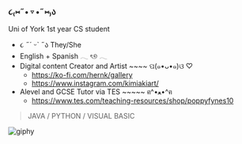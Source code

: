 ###  ૮₍⑅˶• ▿ •˶⑅₎ა
Uni of York 1st year CS student 
- ૮ ˶´ ᵕˋ ˶ა They/She 
- English + Spanish 𓂃 ৎ୭ 𓂃
- Digital content Creator and Artist ~~~~  ପ(๑•ᴗ•๑)ଓ ♡
  - https://ko-fi.com/hernk/gallery
  - https://www.instagram.com/kimiakiart/
 - Alevel and GCSE Tutor via TES ~~~~~ ฅ^•ﻌ•^ฅ
    - https://www.tes.com/teaching-resources/shop/poppyfynes10

> JAVA /
> PYTHON /
> VISUAL BASIC




![giphy](https://user-images.githubusercontent.com/89403578/165379527-930f01b0-7df0-49af-80c4-2199156f7a68.gif)


        
    
<!--
**popESF/popESF** is a ✨ _special_ ✨ repository because its `README.md` (this file) appears on your GitHub profile.


-->
